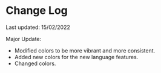 # Change Log

Last updated: 15/02/2022

Major Update:

- Modified colors to be more vibrant and more consistent.
- Added new colors for the new language features.
- Changed colors.

